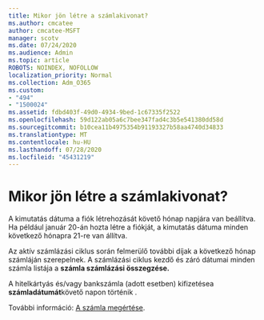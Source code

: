 ```yaml
---
title: Mikor jön létre a számlakivonat?
ms.author: cmcatee
author: cmcatee-MSFT
manager: scotv
ms.date: 07/24/2020
ms.audience: Admin
ms.topic: article
ROBOTS: NOINDEX, NOFOLLOW
localization_priority: Normal
ms.collection: Adm_O365
ms.custom:
- "494"
- "1500024"
ms.assetid: fdbd403f-49d0-4934-9bed-1c67335f2522
ms.openlocfilehash: 59d122ab05a6c7bee347fad4c3b5e541380dd58d
ms.sourcegitcommit: b10cea11b4975354b91193327b58aa4740d34833
ms.translationtype: MT
ms.contentlocale: hu-HU
ms.lasthandoff: 07/28/2020
ms.locfileid: "45431219"
---
```

# <a name="when-is-the-billing-statement-generated"></a>Mikor jön létre a számlakivonat?

A kimutatás dátuma a fiók létrehozását követő hónap napjára van beállítva. Ha például január 20-án hozta létre a fiókját, a kimutatás dátuma minden következő hónapra 21-re van állítva.

Az aktív számlázási ciklus során felmerülő további díjak a következő hónap számláján szerepelnek. A számlázási ciklus kezdő és záró dátumai minden számla listája a **számla számlázási összegzése.**

A hitelkártyás és/vagy bankszámla (adott esetben) kifizetésea **számladátumát**követő napon történik .
  
További információ: [A számla megértése](https://docs.microsoft.com/microsoft-365/commerce/billing-and-payments/understand-your-invoice2).